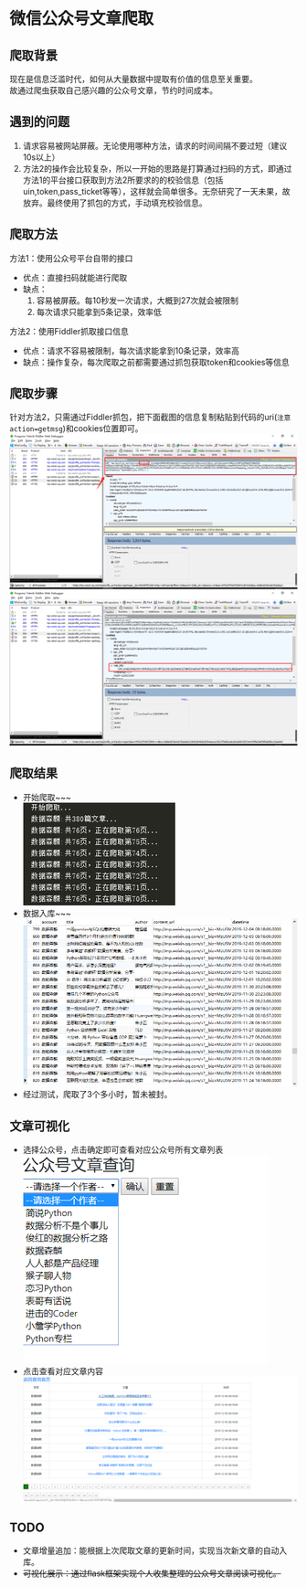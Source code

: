 # 微信公众号文章爬取
## 爬取背景
现在是信息泛滥时代，如何从大量数据中提取有价值的信息至关重要。  
故通过爬虫获取自己感兴趣的公众号文章，节约时间成本。

## 遇到的问题
1. 请求容易被网站屏蔽。无论使用哪种方法，请求的时间间隔不要过短（建议10s以上）
2. 方法2的操作会比较复杂，所以一开始的思路是打算通过扫码的方式，即通过方法1的平台接口获取到方法2所要求的的校验信息（包括uin,token,pass_ticket等等），这样就会简单很多。无奈研究了一天未果，故放弃。最终使用了抓包的方式，手动填充校验信息。

## 爬取方法
方法1：使用公众号平台自带的接口
- 优点：直接扫码就能进行爬取
- 缺点：
  1. 容易被屏蔽。每10秒发一次请求，大概到27次就会被限制  
  2. 每次请求只能拿到5条记录，效率低

方法2：使用Fiddler抓取接口信息
- 优点：请求不容易被限制，每次请求能拿到10条记录，效率高
- 缺点：操作复杂，每次爬取之前都需要通过抓包获取token和cookies等信息

## 爬取步骤
针对方法2，只需通过Fiddler抓包，把下面截图的信息复制粘贴到代码的uri(``注意action=getmsg``)和cookies位置即可。  
![image](https://github.com/huangym1/Wx_Article_Spider/blob/master/images/微信截图_20191206232247.png)
![image](https://github.com/huangym1/Wx_Article_Spider/blob/master/images/微信截图_20191206232337.png)

## 爬取结果
- 开始爬取~~~  
![image](https://github.com/huangym1/Wx_Article_Spider/blob/master/images/微信截图_20191204131456.png)  
- 数据入库~~~  
![image](https://github.com/huangym1/Wx_Article_Spider/blob/master/images/微信截图_20191206232707.png)  
- 经过测试，爬取了3个多小时，暂未被封。

## 文章可视化
- 选择公众号，点击确定即可查看对应公众号所有文章列表
![image](https://github.com/huangym1/Wx_Article_Spider/blob/master/images/微信截图_20191212213314.png)
- 点击查看对应文章内容
![image](https://github.com/huangym1/Wx_Article_Spider/blob/master/images/微信截图_20191212213359.png)

## TODO
- 文章增量追加：能根据上次爬取文章的更新时间，实现当次新文章的自动入库。
- ~~可视化展示：通过flask框架实现个人收集整理的公众号文章阅读可视化。~~
